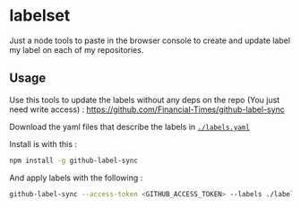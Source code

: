 # labelset
Just a node tools to paste in the browser console to create and update label my label on each of my repositories.

## Usage

Use this tools to update the labels without any deps on the repo (You just need write access) : https://github.com/Financial-Times/github-label-sync

Download the yaml files that describe the labels in [`./labels.yaml`](https://github.com/shiipou/labelset/edit/master/labels.yaml)

Install is with this :
```bash
npm install -g github-label-sync
```

And apply labels with the following :
```bash
github-label-sync --access-token <GITHUB_ACCESS_TOKEN> --labels ./labels.yaml <GITHUB_ORG_NAME>/<GITHUB_REPO_NAME>
```
